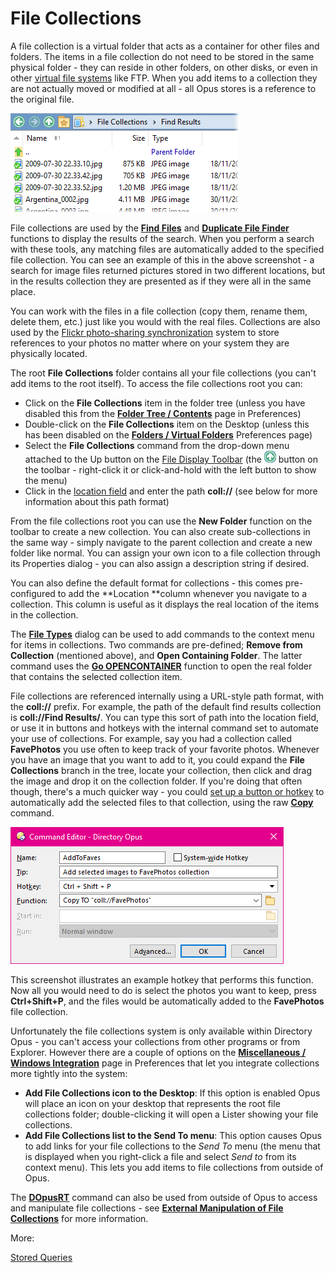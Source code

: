 # File Collections

A file collection is a virtual folder that acts as a container for other files and folders. The items in a file collection do not need to be stored in the same physical folder - they can reside in other folders, on other disks, or even in other [virtual file systems](/Manual/basic_concepts/virtual_file_system/RAEDME.md) like FTP. When you add items to a collection they are not actually moved or modified at all - all Opus stores is a reference to the original file.

![](/Manual/images/media/coll_search.png)

File collections are used by the **[Find Files](../searching_and_filtering/find_files/RAEDME.md)** and **[Duplicate File Finder](/Manual/additional_functionality/duplicate_file_finder.md)** functions to display the results of the search. When you perform a search with these tools, any matching files are automatically added to the specified file collection. You can see an example of this in the above screenshot - a search for image files returned pictures stored in two different locations, but in the results collection they are presented as if they were all in the same place.

You can work with the files in a file collection (copy them, rename them, delete them, etc.) just like you would with the real files. Collections are also used by the [Flickr photo-sharing synchronization](/Manual/additional_functionality/flickr_synchronization.md) system to store references to your photos no matter where on your system they are physically located.

The root **File Collections** folder contains all your file collections (you can't add items to the root itself). To access the file collections root you can:

- Click on the **File Collections** item in the folder tree (unless you have disabled this from the **[Folder Tree / Contents](/Manual/preferences/preferences_categories/folder_tree/folder_tree_contents.md)** page in Preferences)
- Double-click on the **File Collections** item on the Desktop (unless this has been disabled on the **[Folders / Virtual Folders](/Manual/preferences/preferences_categories/folders/virtual_folders/RAEDME.md)** Preferences page)
- Select the **File Collections** command from the drop-down menu attached to the Up button on the [File Display Toolbar](../the_lister/toolbars/the_default_toolbars/file_display_toolbar.md) (the ![](/Manual/images/media/location_toolbar_-_up.png) button on the toolbar - right-click it or click-and-hold with the left button to show the menu)
- Click in the [location field](../the_lister/navigation/breadcrumbs_location_field.md) and enter the path **coll://** (see below for more information about this path format)

From the file collections root you can use the **New Folder** function on the toolbar to create a new collection. You can also create sub-collections in the same way - simply navigate to the parent collection and create a new folder like normal. You can assign your own icon to a file collection through its Properties dialog - you can also assign a description string if desired.

You can also define the default format for collections - this comes pre-configured to add the **Location **column whenever you navigate to a collection. This column is useful as it displays the real location of the items in the collection.

The **[File Types](/Manual/file_types/RAEDME.md)** dialog can be used to add commands to the context menu for items in collections. Two commands are pre-defined; **Remove from Collection** (mentioned above), and **Open Containing Folder**. The latter command uses the **[Go OPENCONTAINER](/Manual/reference/command_reference/internal_commands/go.md)** function to open the real folder that contains the selected collection item.

File collections are referenced internally using a URL-style path format, with the **coll://** prefix. For example, the path of the default find results collection is **coll://Find Results/**. You can type this sort of path into the location field, or use it in buttons and hotkeys with the internal command set to automate your use of collections. For example, say you had a collection called **FavePhotos** you use often to keep track of your favorite photos. Whenever you have an image that you want to add to it, you could expand the **File Collections** branch in the tree, locate your collection, then click and drag the image and drop it on the collection folder. If you're doing that often though, there's a much quicker way - you could [set up a button or hotkey](/Manual/customize/creating_your_own_buttons/RAEDME.md) to automatically add the selected files to that collection, using the raw **[Copy](/Manual/reference/command_reference/internal_commands/copy.md)** command.

![](/Manual/images/media/coll_faves_hotkey.png) 

This screenshot illustrates an example hotkey that performs this function. Now all you would need to do is select the photos you want to keep, press **Ctrl+Shift+P**, and the files would be automatically added to the **FavePhotos** file collection.

Unfortunately the file collections system is only available within Directory Opus - you can't access your collections from other programs or from Explorer. However there are a couple of options on the **[Miscellaneous / Windows Integration](/Manual/preferences/preferences_categories/miscellaneous/windows_integration/RAEDME.md)** page in Preferences that let you integrate collections more tightly into the system:

- **Add File Collections icon to the Desktop**: If this option is enabled Opus will place an icon on your desktop that represents the root file collections folder; double-clicking it will open a Lister showing your file collections.
- **Add File Collections list to the Send To menu**: This option causes Opus to add links for your file collections to the *Send To* menu (the menu that is displayed when you right-click a file and select *Send to* from its context menu). This lets you add items to file collections from outside of Opus.

The **[DOpusRT](/Manual/reference/dopusrt_reference/RAEDME.md)** command can also be used from outside of Opus to access and manipulate file collections - see **[External Manipulation of File Collections](/Manual/reference/dopusrt_reference/external_manipulation_of_file_collections.md)** for more information.

More:

[Stored Queries](/Manual/basic_concepts/virtual_file_system/file_collections/stored_queries.md)  

